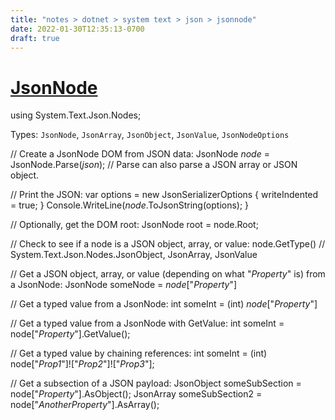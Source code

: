 ```yaml
---
title: "notes > dotnet > system text > json > jsonnode"
date: 2022-01-30T12:35:13-0700
draft: true
---
```

# [JsonNode](https://docs.microsoft.com/en-us/dotnet/api/system.text.json.nodes.jsonnode?view=net-6.0)
using System.Text.Json.Nodes;

Types: `JsonNode`, `JsonArray`, `JsonObject`, `JsonValue`, `JsonNodeOptions`

// Create a JsonNode DOM from JSON data:
JsonNode *node* = JsonNode.Parse(*json*); // Parse can also parse a JSON array or JSON object.

// Print the JSON:
var options = new JsonSerializerOptions { writeIndented = true; }
Console.WriteLine(*node*.ToJsonString(options); }

// Optionally, get the DOM root:
JsonNode root = node.Root;

// Check to see if a node is a JSON object, array, or value:
node.GetType() // System.Text.Json.Nodes.JsonObject, JsonArray, JsonValue

// Get a JSON object, array, or value (depending on what "*Property*" is) from a JsonNode:
JsonNode someNode = *node*["*Property*"]

// Get a typed value from a JsonNode:
int someInt = (int) *node*["*Property*"]

// Get a typed value from a JsonNode with GetValue<T>:
int someInt = node["*Property*"].GetValue<int>();

// Get a typed value by chaining references:
int someInt = (int) node["*Prop1*"]!["*Prop2*"]!["*Prop3*"];

// Get a subsection of a JSON payload:
JsonObject someSubSection = node["*Property*"].AsObject();
JsonArray someSubSection2 = node["*AnotherProperty*"].AsArray();